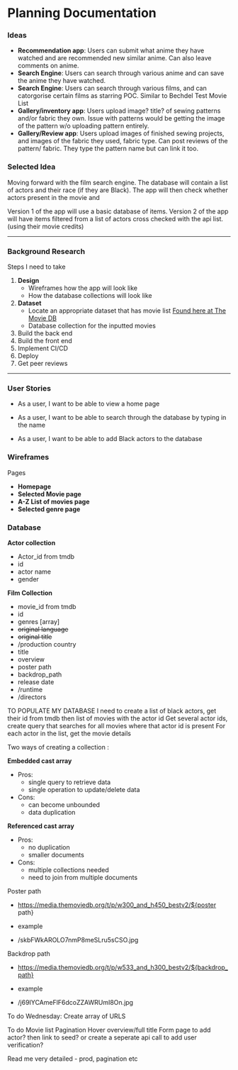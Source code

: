 # Planning Documentation

### Ideas

 - **Recommendation app**: Users can submit what anime they have watched and are recommended new similar anime. Can also leave comments on anime. 
 - **Search Engine**: Users can search through various anime and can save the anime they have watched. 
  - **Search Engine**: Users can search through various films, and can catorgorise certain films as starring POC. Similar to Bechdel Test Movie List 
 - **Gallery/inventory app**: Users upload image? title? of sewing patterns and/or fabric they own. Issue with patterns would be getting the image of the pattern w/o uploading pattern entirely. 
 - **Gallery/Review app**: Users upload images of finished sewing projects, and images of the fabric they used, fabric type. Can post reviews of the pattern/ fabric.  They type the pattern name but can link it too. 

 ### Selected Idea
 Moving forward with the film search engine. The database will contain a list of actors and their race (if they are Black). The app will then check whether actors present in the movie and 

 Version 1 of the app will use a basic database of items. Version 2 of the app will have items filtered from a list of actors cross checked with the api list. (using their movie credits)

 ---
 
### Background Research
Steps I need to take
1. **Design**
    - Wireframes how the app will look like
    - How the database collections will look like
2.  **Dataset** 
    -   Locate an appropriate dataset that has movie list [Found here at The Movie DB](hhttps://developer.themoviedb.org/reference/movie-details)
    - Database collection for the inputted movies
3. Build the back end
4. Build the front end
5. Implement CI/CD
6. Deploy
7. Get peer reviews

---

 ### User Stories
 - As a user, I want to be able to view a home page
 - As a user, I want to be able to search through the database by typing in the name

- As a user, I want to be able to add Black actors to the database


### Wireframes
Pages
- **Homepage**
- **Selected Movie page**
- **A-Z List of movies page**
- **Selected genre page**

### Database
**Actor collection** 
- Actor_id from tmdb
- id
- actor name
- gender 

**Film Collection**
- movie_id from tmdb
- id
- genres [array]
- <s>original language</s>
- <s>original title</s>
- /production country
- title
- overview
- poster path
- backdrop_path
- release date
- /runtime
- /directors

TO POPULATE MY DATABASE
I need to create a list of black actors, get their id from tmdb
then 
list of movies with the actor id
Get several actor ids, create query that searches for all movies where that actor id is present
For each actor in the list, get the movie details

Two ways of creating a collection :

**Embedded cast array**
- Pros: 
    - single query to retrieve data
    - single operation to update/delete data
- Cons:
    - can become unbounded
    - data duplication

**Referenced cast array**
- Pros:
    - no duplication
    - smaller documents
- Cons: 
    - multiple collections needed 
    - need to join from multiple documents


Poster path
- https://media.themoviedb.org/t/p/w300_and_h450_bestv2/${poster path}

- example 
- /skbFWkAROLO7nmP8meSLru5sCSO.jpg

Backdrop path 
- https://media.themoviedb.org/t/p/w533_and_h300_bestv2/${backdrop_path}

- example 
- /j69IYCAmeFlF6dcoZZAWRUmI8On.jpg

To do Wednesday:
Create array of URLS

To do
Movie list
Pagination
Hover overview/full title
Form page to add actor? then link to seed? or create a seperate api call to add
user verification?

Read me very detailed - prod, pagination etc